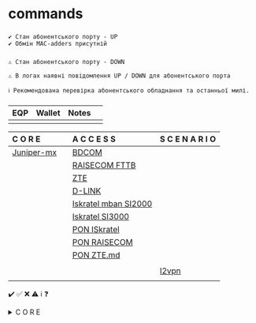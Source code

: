 # commands

###
    ✔️ Стан абонентського порту - UP
    ✔️ Обмін MAC-adders присутній
###
    ⚠️ Стан абонентського порту - DOWN

    ⚠️ В логах наявні повідомлення UP / DOWN для абонентського порта

    ℹ️ Рекомендована перевірка абонентського обладнання та останньої милі.
###


| EQP                                           | Wallet              | Notes     |      |
| :--------                                     | :--------           | :-------- | :--- |
|                                               |                     |       

</details>



|  C O R E  |           | A C C E S S | S C E N A R I O |
| :-------- | :-------- | :---------- | :---------- |
| [Juniper-mx](Juniper-mx.md)               || [BDCOM](BDCOM.md) |
|                                     || [RAISECOM FTTB](FTTB_RAISECOM.md) |
|                                     || [ZTE](ZTE) |
|                                     || [D-LINK](D-LINK) |
|                                     || [Iskratel mban SI2000](Iskratel-mban-SI2000.md)|
|                                     || [Iskratel SI3000](Iskratel-SI3000.md)|
|                                     || [PON ISkratel](PON-ISkratel.md)|
|                                     || [PON RAISECOM](PON_RAISECOM.md)|
|                                     || [PON ZTE.md](PON_ZTE.md)|
|                                     |||
|                                     ||| [l2vpn](l2vpn.md) 
|                                     |||



✔️ ✅ ❌ ⚠️ ℹ️ ❓ 

<details>]
  <summary> C O R E </summary>

| EQP                                           | Wallet              | Notes     |      |
| :--------                                     | :--------           | :-------- | :--- |
|                                               |                     |       

</details>
